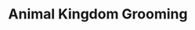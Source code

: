 ---
title: "Animal Kingdom Grooming"
url: /henderson/animal-kingdom-grooming/
shop: pet grooming
---